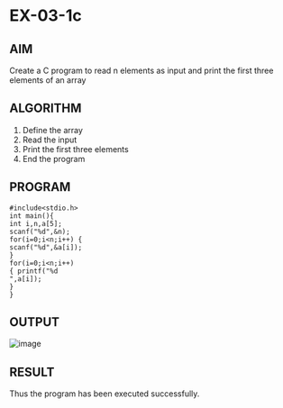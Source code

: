 # EX-03-1c
## AIM
Create a C program to read n elements as input and print the first three elements of an array
## ALGORITHM
1. Define the array
2. Read the input
3. Print the first three elements
4. End the program
## PROGRAM
```
#include<stdio.h>
int main(){
int i,n,a[5];
scanf("%d",&n);
for(i=0;i<n;i++) {
scanf("%d",&a[i]);
}
for(i=0;i<n;i++)
{ printf("%d
",a[i]);
}
}
```
## OUTPUT
![image](https://github.com/Yogabharathi3/1/assets/118899387/5e33e195-7539-4fa9-86f8-2fbb7e82d28d)

## RESULT
Thus the program  has been executed successfully.
